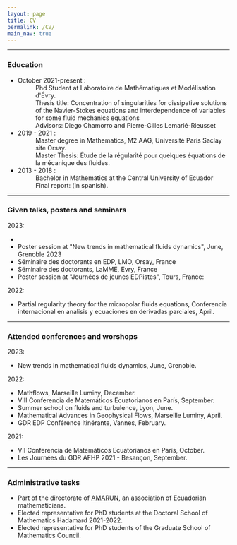 ```yaml
---
layout: page
title: CV
permalink: /CV/
main_nav: true
---
```

<hr>
<h3 id="education">Education</h3>
<ul>
  <li> <dt>October 2021-present :</dt>
  <dd> Phd Student at Laboratoire de Mathématiques et Modélisation d'Évry.<br>
  Thesis title: Concentration of singularities for dissipative solutions of the Navier-Stokes equations and interdependence of variables for some fluid mechanics equations  <br>
  Advisors:  Diego Chamorro and Pierre-Gilles Lemarié-Rieusset
  </dd>
  </li>
  <li> <dt>2019 - 2021 :</dt><dd> Master degree in Mathematics, M2 AAG, Université Paris Saclay site Orsay.<br>
  Master Thesis: Étude de la régularité pour quelques équations de la mécanique des fluides.</dd>
  </li>
  <li> <dt>2013 - 2018 :</dt><dd> Bachelor in Mathematics at the Central University of Ecuador<br>
  Final report: (in spanish).</dd>
  </li>
</ul>

<hr>
<h3 id="GivenSeminars">Given talks, posters and seminars</h3>
<dl>
 <dt>2023:</dt>
  <ul>
  <li></li>
  <li>Poster session at  "New trends in mathematical fluids dynamics", June, Grenoble 2023</li>
  <li>Séminaire des doctorants en EDP, LMO, Orsay, France </li>
  <li>Séminaire des doctorants, LaMME, Evry, France </li>
  <li>Poster session at "Journées de jeunes EDPistes", Tours, France: </li>

  </ul>
  <dt>2022:</dt>
  <ul>
  <li>Partial regularity theory for the micropolar fluids equations, Conferencia internacional en analisis y ecuaciones en derivadas parciales,  April.</li> </ul> 
</dl>
<hr>
<h3 id="Attendconferences">Attended conferences and worshops</h3>
<dl>
  <dt>2023:</dt>
  <ul>
  <li>New trends in mathematical fluids dynamics, June, Grenoble.</li>
  </ul>
  <dt>2022:</dt>
  <ul>
  <li>Mathflows, Marseille Luminy, December. </li>
  <li>VIII Conferencia de Matemáticos Ecuatorianos en París, September. </li>
  <li>Summer school on fluids and turbulence, Lyon, June.</li>
  <li>Mathematical Advances in Geophysical Flows, Marseille Luminy, April.</li>
  <li>GDR EDP Conférence itinérante, Vannes, February. </li>
 </ul>
  <dt>2021:</dt>
  <ul>
  <li>VII Conferencia de Matemáticos Ecuatorianos en París, October. </li>
  <li>Les Journées du GDR AFHP 2021 -  Besançon, September. </li>
 </ul>
</dl>
<hr>
<h3 id="administrative">Administrative tasks</h3>
<ul>
  <li> Part of the directorate of  <a href="https://www.amarun.org" title="AMARUN">AMARUN</a>, an association of Ecuadorian mathematicians.
  </li>
  <li> Elected representative for PhD students at the Doctoral School of Mathematics Hadamard 2021-2022.
  </li>
  <li> Elected representative for PhD students of the Graduate School of Mathematics Council.

  </li>
</ul>

